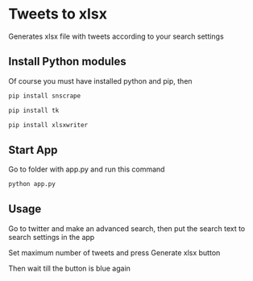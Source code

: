 # Tweets to xlsx

Generates xlsx file with tweets according to your search settings

## Install Python modules

Of course you must have installed python and pip, then

```bash
pip install snscrape
```

```bash
pip install tk
```

```bash
pip install xlsxwriter
```

## Start App

Go to folder with app.py and run this command

```bash
python app.py
```

## Usage

Go to twitter and make an advanced search, then put the search text to search settings in the app

Set maximum number of tweets and press Generate xlsx button

Then wait till the button is blue again
